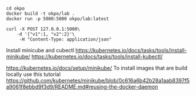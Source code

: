 ```
cd okpo
docker build -t okpo/lab .
docker run -p 5000:5000 okpo/lab:latest
```


```
curl -X POST 127.0.0.1:5000\
    -d '{"v1":1, "v2":2}'\
     -H "Content-Type: application/json"
```

Install minicube and cubectl
https://kubernetes.io/docs/tasks/tools/install-minikube/
https://kubernetes.io/docs/tasks/tools/install-kubectl/


https://kubernetes.io/docs/setup/minikube/
To install images that are build locally use this tutorial
https://github.com/kubernetes/minikube/blob/0c616a6b42b28a1aab8397f5a9061f8ebbd9f3d9/README.md#reusing-the-docker-daemon

